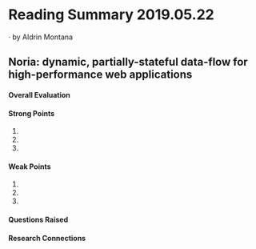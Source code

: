 # Reading Summary 2019.05.22

&middot; by Aldrin Montana

## Noria: dynamic, partially-stateful data-flow for high-performance web applications

#### Overall Evaluation


#### Strong Points

1.
2.
3.

#### Weak Points

1.
2.
3.
  
#### Questions Raised


#### Research Connections

